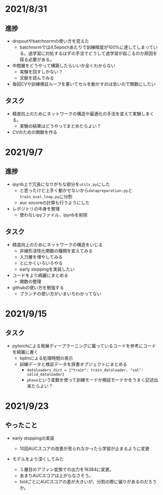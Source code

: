 # 2021/8/31

## 進捗

- dropoutやbatchnormの使い方を覚えた
  - batchnormでは4,5epochあたりで訓練精度が100%に達してしまっている。過学習に対処するはずの手法でどうして過学習が起こるのか原因を探る必要がある。
- 中間層をどうやって構築したらいいか全くわからない
  - 実験を回すしかない？
  - 文献を読んでみる
- 毎回CVや訓練検証ループを書いてセルを動かすのは怠いので関数にしたい

## タスク

- 精度向上のためにネットワークの構造や最適化の手法を変えて実験しまくる。
  - 実験の結果はどうやってまとめたらよい？
- CVのための関数を作る

# 2021/9/7

## 進捗

- ipynb上で冗長になりがちな部分を```utils.py```にした
  - と思ったけど上手く動かせないから```datapreparation.py```と```train_eval_loop.py```に分割
  - auc socoreの計算も行うようにした
- レポジトリの中身を整理
  - 使わないpyファイル、ipynbを削除

## タスク

- 精度向上のためにネットワークの構造をいじる
  - 非線形活性化関数の種類を変えてみる
  - 入力層を増やしてみる
  - とにかくいろいろやる
  - early stoppingを実装したい
- コードをより綺麗にまとめる
  - 関数の整理
- githubの使い方を勉強する
  - ブランチの使い方がいまいちわかってない

# 2021/9/15

## タスク

- pytorchによる発展ディープラーニングに載っているコードを参考にコードを綺麗に書く
  - tqdmによる処理時間の表示
  - 訓練データと検証データを辞書オブジェクトにまとめる
    - ```dataloaders_dict = {"train": train_dataloader, "val": valid_dataloader} ```
    - ```phase```という変数を使って訓練モードか検証モードかをうまく記述出来たらよい？

# 2021/9/23

## やったこと

- early stoppingの実装
  - 10回AUCスコアの改善が見られなかったら学習が止まるように変更

- モデルをより深くしてみた
  - １層目のアフィン変換での出力を16384に変更。
  - あまりAUCスコアは上がらなさそう。
  - foldごとにAUCスコアの差が大きいが、分割の際に偏りがあるのだろうか。